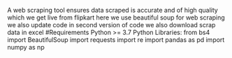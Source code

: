 A  web scraping tool ensures data scraped is accurate and of high quality which we get live from flipkart here we use beautiful soup for web scraping 
we also update code in second version of code we also download scrap data in excel
#Requirements
Python >= 3.7
Python Libraries: 
from bs4 import BeautifulSoup
import requests
import re
import pandas as pd
import numpy as np
